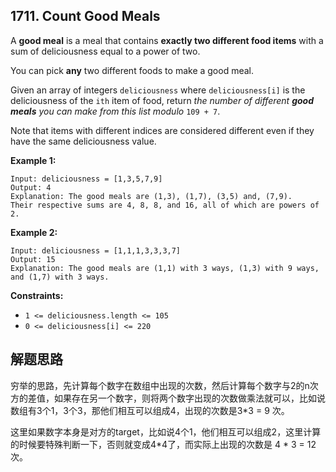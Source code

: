 ## 1711. Count Good Meals

A **good meal** is a meal that contains **exactly two different food items** with a sum of deliciousness equal to a power of two.

You can pick **any** two different foods to make a good meal.

Given an array of integers `deliciousness` where `deliciousness[i]` is the deliciousness of the `ith` item of food, return *the number of different **good meals** you can make from this list modulo* `109 + 7`.

Note that items with different indices are considered different even if they have the same deliciousness value.

 

**Example 1:**

```
Input: deliciousness = [1,3,5,7,9]
Output: 4
Explanation: The good meals are (1,3), (1,7), (3,5) and, (7,9).
Their respective sums are 4, 8, 8, and 16, all of which are powers of 2.
```

**Example 2:**

```
Input: deliciousness = [1,1,1,3,3,3,7]
Output: 15
Explanation: The good meals are (1,1) with 3 ways, (1,3) with 9 ways, and (1,7) with 3 ways.
```

 

**Constraints:**

- `1 <= deliciousness.length <= 105`
- `0 <= deliciousness[i] <= 220`



## 解题思路

穷举的思路，先计算每个数字在数组中出现的次数，然后计算每个数字与2的n次方的差值，如果存在另一个数字，则将两个数字出现的次数做乘法就可以，比如说数组有3个1，3个3，那他们相互可以组成4，出现的次数是3*3 = 9 次。

这里如果数字本身是对方的target，比如说4个1，他们相互可以组成2，这里计算的时候要特殊判断一下，否则就变成4*4了，而实际上出现的次数是 4 * 3 = 12次。





